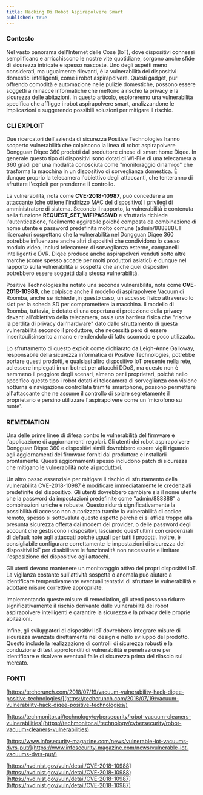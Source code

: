 ```yaml
---
title: Hacking Di Robot Aspirapolvere Smart
published: true
---
```


### Contesto

Nel vasto panorama dell'Internet delle Cose (IoT), dove dispositivi connessi semplificano e arricchiscono le nostre vite quotidiane, sorgono anche sfide di sicurezza intricate e spesso nascoste. Uno degli aspetti meno considerati, ma ugualmente rilevanti, è la vulnerabilità dei dispositivi domestici intelligenti, 
come i robot aspirapolvere. Questi gadget, pur offrendo comodità e automazione nelle pulizie domestiche, possono essere soggetti a minacce informatiche che mettono a rischio la privacy e la sicurezza delle abitazioni. In questo articolo, esploreremo una vulnerabilità specifica che affligge i robot aspirapolvere smart,
analizzandone le implicazioni e suggerendo possibili soluzioni per mitigare il rischio.

### GLI EXPLOIT

Due ricercatori dell'azienda di sicurezza Positive Technologies hanno scoperto vulnerabilità che colpiscono la linea di robot aspirapolvere Dongguan Diqee 360 prodotti dal produttore cinese di smart home Diqee.
In generale questo tipo di dispositivi sono dotati di Wi-Fi e di una telecamera a 360 gradi per una modalità conosciuta come "monitoraggio dinamico" che trasforma la macchina in un dispositivo di sorveglianza domestica. 
È dunque proprio la telecamera l'obiettivo degli attaccanti, che tenteranno di sfruttare l'exploit per prenderne il controllo.

La vulnerabilità, nota come **CVE-2018-10987**, può concedere a un attaccante (che ottiene l'indirizzo MAC del dispositivo) i privilegi di amministratore di sistema. Secondo il rapporto, la vulnerabilità è contenuta nella funzione **REQUEST_SET_WIFIPASSWD** e sfruttarla richiede l'autenticazione, facilmente aggirabile poiché composta da
combinazione di nome utente e password predefinita molto comune (admin/888888).
I ricercatori sospettano che la vulnerabilità nel Dongguan Diqee 360 potrebbe influenzare anche altri dispositivi che condividono lo stesso modulo video, inclusi telecamere di sorveglianza esterne, campanelli intelligenti e DVR. Diqee produce anche aspirapolveri venduti sotto altre marche (come spesso accade per molti produttori asiatici)
e dunque nel rapporto sulla vulnerabilità si sospetta che anche quei dispositivi potrebbero essere soggetti dalla stessa vulnerabilità.

Positive Technologies ha notato una seconda vulnerabilità, nota come **CVE-2018-10988**, che colpisce anche il modello di aspirapolvere Vacuum di Roomba, anche se richiede ,in questo caso, un accesso fisico attraverso lo slot per la scheda SD per compromettere la macchina.
Il modello di Roomba, tuttavia, è dotato di una copertura di protezione della privacy davanti all'obiettivo della telecamera, ossia una barriera fisica che "risolve la perdita di privacy dall'hardware" dato dallo sfruttamento di questa vulnerabilità secondo il produttore, che necessità però di essere inserito\disinserito a mano e rendendolo di fatto scomodo e poco utilizzato.

 Lo sfruttamento di questo exploit come dichiarato da Leigh-Anne Galloway, responsabile della sicurezza informatica di Positive Technologies, potrebbe portare questi prodotti, e qualsiasi altro dispositivo IoT presente nella rete, ad essere impiegati in un botnet per attacchi DDoS,
 ma questo non è nemmeno il peggiore degli scenari, almeno per i proprietari, poiché nello specifico questo tipo i robot dotati di telecamera di sorveglianza con visione notturna e navigazione controllata tramite smartphone, possono permettere all'attaccante che ne assume il controllo
 di spiare segretamente il proprietario e persino utilizzare l'aspirapolvere come un 'microfono su ruote'.

### REMEDIATION

Una delle prime linee di difesa contro le vulnerabilità del firmware è l'applicazione di aggiornamenti regolari. Gli utenti dei robot aspirapolvere Dongguan Diqee 360 e dispositivi simili dovrebbero essere vigili riguardo agli aggiornamenti del firmware forniti dal produttore e installarli prontamente. 
Questi aggiornamenti spesso includono patch di sicurezza che mitigano le vulnerabilità note ai produttori.

Un altro passo essenziale per mitigare il rischio di sfruttamento della vulnerabilità CVE-2018-10987 è modificare immediatamente le credenziali predefinite del dispositivo. Gli utenti dovrebbero cambiare sia il nome utente che la password da impostazioni predefinite come "admin/888888" a combinazioni uniche e robuste. 
Questo ridurrà significativamente la possibilità di accesso non autorizzato tramite la vulnerabilità di codice remoto, spesso si sottovaluta questo aspetto perché ci si affida troppo alla presunta sicurezza offerta dai modem dei provider, o delle password degli account che gestiscono i dispositivi,
lasciando quest'ultimi con credenziali di default note agli attaccati poiché uguali per tutti i prodotti. Inoltre, è consigliabile configurare correttamente le impostazioni di sicurezza dei dispositivi IoT per disabilitare le funzionalità non necessarie e limitare l'esposizione del dispositivo agli attacchi.

Gli utenti devono mantenere un monitoraggio attivo dei propri dispositivi IoT. La vigilanza costante sull'attività sospetta o anomala può aiutare a identificare tempestivamente eventuali tentativi di sfruttare le vulnerabilità e adottare misure correttive appropriate.

Implementando queste misure di remediation, gli utenti possono ridurre significativamente il rischio derivante dalle vulnerabilità dei robot aspirapolvere intelligenti e garantire la sicurezza e la privacy delle proprie abitazioni.

Infine, gli sviluppatori di dispositivi IoT dovrebbero integrare misure di sicurezza avanzate direttamente nel design e nello sviluppo del prodotto. Questo include la realizzazione di controlli di sicurezza robusti e la conduzione di test approfonditi di vulnerabilità e penetrazione per identificare e risolvere eventuali falle di sicurezza prima del rilascio sul mercato.

### FONTI

[https://techcrunch.com/2018/07/19/vacuum-vulnerability-hack-diqee-positive-technologies/](https://techcrunch.com/2018/07/19/vacuum-vulnerability-hack-diqee-positive-technologies/)

[https://techmonitor.ai/technology/cybersecurity/robot-vacuum-cleaners-vulnerabilities](https://techmonitor.ai/technology/cybersecurity/robot-vacuum-cleaners-vulnerabilities)

[https://www.infosecurity-magazine.com/news/vulnerable-iot-vacuums-dvrs-put/](https://www.infosecurity-magazine.com/news/vulnerable-iot-vacuums-dvrs-put/)

[https://nvd.nist.gov/vuln/detail/CVE-2018-10988](https://nvd.nist.gov/vuln/detail/CVE-2018-10988)
[https://nvd.nist.gov/vuln/detail/CVE-2018-10987](https://nvd.nist.gov/vuln/detail/CVE-2018-10987)

